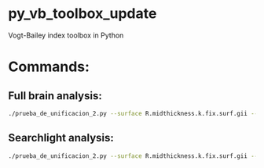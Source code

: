 # py_vb_toolbox_update
Vogt-Bailey index toolbox in Python

# Commands:

## Full brain analysis:
```bash
./prueba_de_unificacion_2.py --surface R.midthickness.k.fix.surf.gii --mask R.cortical.vertices.k.fix.shape.gii --data R.NOISE_cubic_low_res_k.fix.func.gii --output full_brain_test --full-brain
```

## Searchlight analysis:
```bash
./prueba_de_unificacion_2.py --surface R.midthickness.k.fix.surf.gii --mask R.cortical.vertices.k.fix.shape.gii --data R.NOISE_cubic_low_res_k.fix.func.gii --output searchlight_test
```
